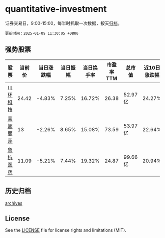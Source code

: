 # quantitative-investment

证券交易日，9:00-15:00，每半时抓取一次数据，按天[归档](archives)。

`更新时间：2025-01-09 11:30:05 +0800`

## 强势股票

|股票|当前价|当日涨跌幅|当日振幅|当日换手率|市盈率TTM|总市值|近10日涨跌幅|
|----|----|----|----|----|----|----|----|
|[川环科技](https://xueqiu.com/S/SZ300547)|24.42|-4.83%|7.25%|16.72%|26.38|52.97亿|24.27%|
|[蒙娜丽莎](https://xueqiu.com/S/SZ002918)|13|-2.26%|8.65%|15.08%|73.59|53.97亿|22.64%|
|[鲁抗医药](https://xueqiu.com/S/SH600789)|11.09|-5.21%|7.44%|19.32%|24.87|99.66亿|20.94%|

## 历史归档

[archives](archives)

## License

See the [LICENSE](LICENSE) file for license rights and limitations (MIT).